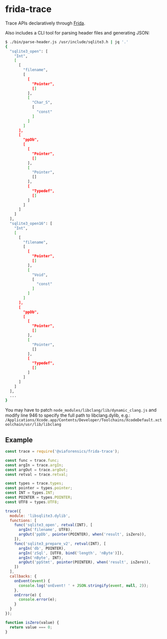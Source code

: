 # frida-trace

Trace APIs declaratively through [Frida](http://frida.re).

Also includes a CLI tool for parsing header files and generating JSON:

```sh
$ ./bin/parse-header.js /usr/include/sqlite3.h | jq '.'
{
  "sqlite3_open": [
    "Int",
    [
      [
        "filename",
        [
          [
            "Pointer",
            []
          ],
          [
            "Char_S",
            [
              "const"
            ]
          ]
        ]
      ],
      [
        "ppDb",
        [
          [
            "Pointer",
            []
          ],
          [
            "Pointer",
            []
          ],
          [
            "Typedef",
            []
          ]
        ]
      ]
    ]
  ],
  "sqlite3_open16": [
    "Int",
    [
      [
        "filename",
        [
          [
            "Pointer",
            []
          ],
          [
            "Void",
            [
              "const"
            ]
          ]
        ]
      ],
      [
        "ppDb",
        [
          [
            "Pointer",
            []
          ],
          [
            "Pointer",
            []
          ],
          [
            "Typedef",
            []
          ]
        ]
      ]
    ]
  ],
  ...
}
```

You may have to patch `node_modules/libclang/lib/dynamic_clang.js` and modify
line 946 to specify the full path to libclang.dylib, e.g.:
`/Applications/Xcode.app/Contents/Developer/Toolchains/XcodeDefault.xctoolchain/usr/lib/libclang`

## Example

```js
const trace = require('@viaforensics/frida-trace');

const func = trace.func;
const argIn = trace.argIn;
const argOut = trace.argOut;
const retval = trace.retval;

const types = trace.types;
const pointer = types.pointer;
const INT = types.INT;
const POINTER = types.POINTER;
const UTF8 = types.UTF8;

trace({
  module: 'libsqlite3.dylib',
  functions: [
    func('sqlite3_open', retval(INT), [
      argIn('filename', UTF8),
      argOut('ppDb', pointer(POINTER), when('result', isZero)),
    ]),
    func('sqlite3_prepare_v2', retval(INT), [
      argIn('db', POINTER),
      argIn('zSql', [UTF8, bind('length', 'nByte')]),
      argIn('nByte', INT),
      argOut('ppStmt', pointer(POINTER), when('result', isZero)),
    ])
  ],
  callbacks: {
    onEvent(event) {
      console.log('onEvent! ' + JSON.stringify(event, null, 2));
    },
    onError(e) {
      console.error(e);
    }
  }
});

function isZero(value) {
  return value === 0;
}
```
